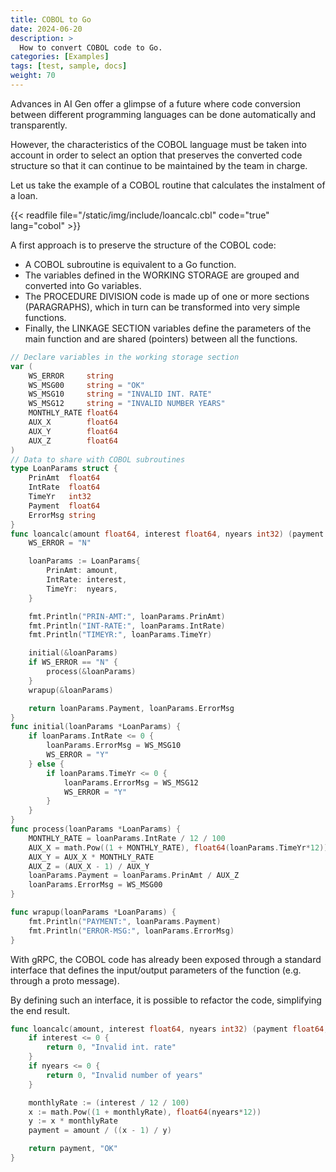 ```yaml
---
title: COBOL to Go
date: 2024-06-20
description: >
  How to convert COBOL code to Go.
categories: [Examples]
tags: [test, sample, docs]
weight: 70
---
```


Advances in AI Gen offer a glimpse of a future where code conversion between different programming languages can be done automatically and transparently.

However, the characteristics of the COBOL language must be taken into account in order to select an option that preserves the converted code structure so that it can continue to be maintained by the team in charge.

Let us take the example of a COBOL routine that calculates the instalment of a loan.

{{< readfile file="/static/img/include/loancalc.cbl" code="true" lang="cobol" >}}

A first approach is to preserve the structure of the COBOL code:
* A COBOL subroutine is equivalent to a Go function. 
* The variables defined in the WORKING STORAGE are grouped and converted into Go variables. 
* The PROCEDURE DIVISION code is made up of one or more sections (PARAGRAPHS), which in turn can be transformed into very simple functions.
* Finally, the LINKAGE SECTION variables define the parameters of the main function and are shared (pointers) between all the functions.

```go
// Declare variables in the working storage section
var (
	WS_ERROR     string
	WS_MSG00     string = "OK"
	WS_MSG10     string = "INVALID INT. RATE"
	WS_MSG12     string = "INVALID NUMBER YEARS"
	MONTHLY_RATE float64
	AUX_X        float64
	AUX_Y        float64
	AUX_Z        float64
)
// Data to share with COBOL subroutines
type LoanParams struct {
	PrinAmt  float64
	IntRate  float64
	TimeYr   int32
	Payment  float64
	ErrorMsg string
}
func loancalc(amount float64, interest float64, nyears int32) (payment float64, errmsg string) {
	WS_ERROR = "N"

	loanParams := LoanParams{
		PrinAmt: amount,
		IntRate: interest,
		TimeYr:  nyears,
	}

	fmt.Println("PRIN-AMT:", loanParams.PrinAmt)
	fmt.Println("INT-RATE:", loanParams.IntRate)
	fmt.Println("TIMEYR:", loanParams.TimeYr)

	initial(&loanParams)
	if WS_ERROR == "N" {
		process(&loanParams)
	}
	wrapup(&loanParams)

	return loanParams.Payment, loanParams.ErrorMsg
}
func initial(loanParams *LoanParams) {
	if loanParams.IntRate <= 0 {
		loanParams.ErrorMsg = WS_MSG10
		WS_ERROR = "Y"
	} else {
		if loanParams.TimeYr <= 0 {
			loanParams.ErrorMsg = WS_MSG12
			WS_ERROR = "Y"
		}
	}
}
func process(loanParams *LoanParams) {
	MONTHLY_RATE = loanParams.IntRate / 12 / 100
	AUX_X = math.Pow((1 + MONTHLY_RATE), float64(loanParams.TimeYr*12))
	AUX_Y = AUX_X * MONTHLY_RATE
	AUX_Z = (AUX_X - 1) / AUX_Y
	loanParams.Payment = loanParams.PrinAmt / AUX_Z
	loanParams.ErrorMsg = WS_MSG00
}

func wrapup(loanParams *LoanParams) {
	fmt.Println("PAYMENT:", loanParams.Payment)
	fmt.Println("ERROR-MSG:", loanParams.ErrorMsg)
}
```

With gRPC, the COBOL code has already been exposed through a standard interface that defines the input/output parameters of the function (e.g. through a proto message).

By defining such an interface, it is possible to refactor the code, simplifying the end result.

```go 
func loancalc(amount, interest float64, nyears int32) (payment float64, errmsg string) {
	if interest <= 0 {
		return 0, "Invalid int. rate"
	}
	if nyears <= 0 {
		return 0, "Invalid number of years"
	}

	monthlyRate := (interest / 12 / 100)
	x := math.Pow((1 + monthlyRate), float64(nyears*12))
	y := x * monthlyRate
	payment = amount / ((x - 1) / y)

	return payment, "OK"
}
```



